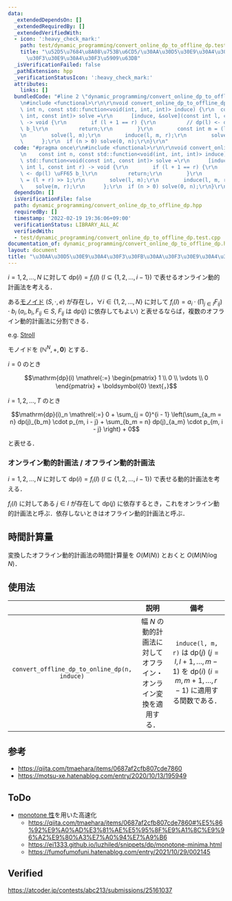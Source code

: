 ```yaml
---
data:
  _extendedDependsOn: []
  _extendedRequiredBy: []
  _extendedVerifiedWith:
  - icon: ':heavy_check_mark:'
    path: test/dynamic_programming/convert_online_dp_to_offline_dp.test.cpp
    title: "\u52D5\u7684\u8A08\u753B\u6CD5/\u30AA\u30D5\u30E9\u30A4\u30F3\u30FB\u30AA\
      \u30F3\u30E9\u30A4\u30F3\u5909\u63DB"
  _isVerificationFailed: false
  _pathExtension: hpp
  _verificationStatusIcon: ':heavy_check_mark:'
  attributes:
    links: []
  bundledCode: "#line 2 \"dynamic_programming/convert_online_dp_to_offline_dp.hpp\"\
    \n#include <functional>\r\n\r\nvoid convert_online_dp_to_offline_dp(\r\n    const\
    \ int n, const std::function<void(int, int, int)> induce) {\r\n  const std::function<void(const\
    \ int, const int)> solve =\r\n      [induce, &solve](const int l, const int r)\
    \ -> void {\r\n        if (l + 1 == r) {\r\n          // dp(l) <- dp(l) \uFF65\
    \ b_l\r\n          return;\r\n        }\r\n        const int m = (l + r) >> 1;\r\
    \n        solve(l, m);\r\n        induce(l, m, r);\r\n        solve(m, r);\r\n\
    \      };\r\n  if (n > 0) solve(0, n);\r\n}\r\n"
  code: "#pragma once\r\n#include <functional>\r\n\r\nvoid convert_online_dp_to_offline_dp(\r\
    \n    const int n, const std::function<void(int, int, int)> induce) {\r\n  const\
    \ std::function<void(const int, const int)> solve =\r\n      [induce, &solve](const\
    \ int l, const int r) -> void {\r\n        if (l + 1 == r) {\r\n          // dp(l)\
    \ <- dp(l) \uFF65 b_l\r\n          return;\r\n        }\r\n        const int m\
    \ = (l + r) >> 1;\r\n        solve(l, m);\r\n        induce(l, m, r);\r\n    \
    \    solve(m, r);\r\n      };\r\n  if (n > 0) solve(0, n);\r\n}\r\n"
  dependsOn: []
  isVerificationFile: false
  path: dynamic_programming/convert_online_dp_to_offline_dp.hpp
  requiredBy: []
  timestamp: '2022-02-19 19:36:06+09:00'
  verificationStatus: LIBRARY_ALL_AC
  verifiedWith:
  - test/dynamic_programming/convert_online_dp_to_offline_dp.test.cpp
documentation_of: dynamic_programming/convert_online_dp_to_offline_dp.hpp
layout: document
title: "\u30AA\u30D5\u30E9\u30A4\u30F3\u30FB\u30AA\u30F3\u30E9\u30A4\u30F3\u5909\u63DB"
---
```


$i = 1, 2, \ldots, N$ に対して $\mathrm{dp}(i) = f_i(I)$ ($I \subseteq \lbrace 1, 2, \ldots, i - 1 \rbrace$) で表せるオンライン動的計画法を考える．

ある[モノイド](../../.verify-helper/docs/static/algebraic_structure.md) $(S, \cdot, e)$ が存在し，$\forall i \in \lbrace 1, 2, \ldots, N \rbrace$ に対して $f_i(I) = a_i \cdot (\prod_{j \in I} F_{ij}) \cdot b_i$ ($a_i, b_i, F_{ij} \in S,\ F_{ij} \text{ は } \mathrm{dp}(j) \text{ に依存してもよい}$) と表せるならば，複数のオフライン動的計画法に分割できる．

e.g. [Stroll](https://atcoder.jp/contests/abc213/submissions/25161037)

モノイドを $(\mathbb{N}^N, +, \boldsymbol{0})$ とする．

$i = 0$ のとき

$$\mathrm{dp}(i) \mathrel{:=} \begin{pmatrix} 1 \\ 0 \\ \vdots \\ 0 \end{pmatrix} + \boldsymbol{0} \text{，}$$

$i = 1, 2, \ldots, T$ のとき

$$\mathrm{dp}(i)_n \mathrel{:=} 0 + \sum_{j = 0}^{i - 1} \left(\sum_{a_m = n} dp(j)_{b_m} \cdot p_{m, i - j} + \sum_{b_m = n} dp(j)_{a_m} \cdot p_{m, i - j} \right) + 0$$

と表せる．


### オンライン動的計画法 / オフライン動的計画法

$i = 1, 2, \ldots, N$ に対して $\mathrm{dp}(i) = f_i(I)$ ($I \subseteq \lbrace 1, 2, \ldots, i - 1 \rbrace$) で表せる動的計画法を考える．

$f_i(I)$ に対してある $j \in I$ が存在して $\mathrm{dp}(j)$ に依存するとき，これをオンライン動的計画法と呼ぶ．依存しないときはオフライン動的計画法と呼ぶ．


## 時間計算量

変換したオフライン動的計画法の時間計算量を $O(M(N))$ とおくと $O(M(N)\log{N})$．


## 使用法

||説明|備考|
|:--:|:--:|:--:|
|`convert_offline_dp_to_online_dp(n, induce)`|幅 $N$ の動的計画法に対してオフライン・オンライン変換を適用する．|`induce(l, m, r)` は $\mathrm{dp}(j)$ ($j = l, l + 1, \ldots, m - 1$) を $\mathrm{dp}(i)$ ($i = m, m + 1, \ldots, r - 1$) に適用する関数である．|


## 参考

- https://qiita.com/tmaehara/items/0687af2cfb807cde7860
- https://motsu-xe.hatenablog.com/entry/2020/10/13/195949


## ToDo

- [monotone 性](./knuth_yao_speedup.md)を用いた高速化
  - https://qiita.com/tmaehara/items/0687af2cfb807cde7860#%E5%86%92%E9%A0%AD%E3%81%AE%E5%95%8F%E9%A1%8C%E9%96%A2%E9%80%A3%E7%A0%94%E7%A9%B6
  - https://ei1333.github.io/luzhiled/snippets/dp/monotone-minima.html
  - https://fumofumofuni.hatenablog.com/entry/2021/10/29/002145


## Verified

https://atcoder.jp/contests/abc213/submissions/25161037
